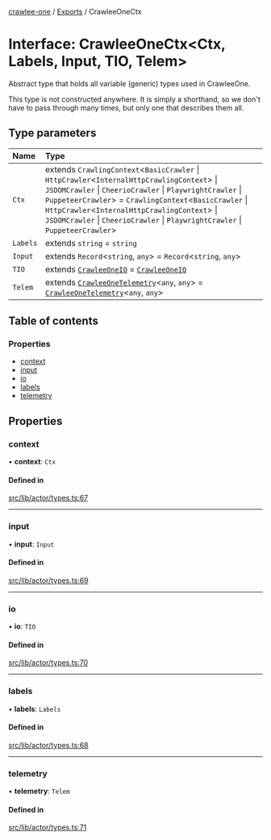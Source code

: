 [crawlee-one](../README.md) / [Exports](../modules.md) / CrawleeOneCtx

# Interface: CrawleeOneCtx<Ctx, Labels, Input, TIO, Telem\>

Abstract type that holds all variable (generic) types used in CrawleeOne.

This type is not constructed anywhere. It is simply a shorthand, so we don't
have to pass through many times, but only one that describes them all.

## Type parameters

| Name | Type |
| :------ | :------ |
| `Ctx` | extends `CrawlingContext`<`BasicCrawler` \| `HttpCrawler`<`InternalHttpCrawlingContext`\> \| `JSDOMCrawler` \| `CheerioCrawler` \| `PlaywrightCrawler` \| `PuppeteerCrawler`\> = `CrawlingContext`<`BasicCrawler` \| `HttpCrawler`<`InternalHttpCrawlingContext`\> \| `JSDOMCrawler` \| `CheerioCrawler` \| `PlaywrightCrawler` \| `PuppeteerCrawler`\> |
| `Labels` | extends `string` = `string` |
| `Input` | extends `Record`<`string`, `any`\> = `Record`<`string`, `any`\> |
| `TIO` | extends [`CrawleeOneIO`](CrawleeOneIO.md) = [`CrawleeOneIO`](CrawleeOneIO.md) |
| `Telem` | extends [`CrawleeOneTelemetry`](CrawleeOneTelemetry.md)<`any`, `any`\> = [`CrawleeOneTelemetry`](CrawleeOneTelemetry.md)<`any`, `any`\> |

## Table of contents

### Properties

- [context](CrawleeOneCtx.md#context)
- [input](CrawleeOneCtx.md#input)
- [io](CrawleeOneCtx.md#io)
- [labels](CrawleeOneCtx.md#labels)
- [telemetry](CrawleeOneCtx.md#telemetry)

## Properties

### context

• **context**: `Ctx`

#### Defined in

[src/lib/actor/types.ts:67](https://github.com/JuroOravec/crawlee-one/blob/a1c29c5/src/lib/actor/types.ts#L67)

___

### input

• **input**: `Input`

#### Defined in

[src/lib/actor/types.ts:69](https://github.com/JuroOravec/crawlee-one/blob/a1c29c5/src/lib/actor/types.ts#L69)

___

### io

• **io**: `TIO`

#### Defined in

[src/lib/actor/types.ts:70](https://github.com/JuroOravec/crawlee-one/blob/a1c29c5/src/lib/actor/types.ts#L70)

___

### labels

• **labels**: `Labels`

#### Defined in

[src/lib/actor/types.ts:68](https://github.com/JuroOravec/crawlee-one/blob/a1c29c5/src/lib/actor/types.ts#L68)

___

### telemetry

• **telemetry**: `Telem`

#### Defined in

[src/lib/actor/types.ts:71](https://github.com/JuroOravec/crawlee-one/blob/a1c29c5/src/lib/actor/types.ts#L71)
